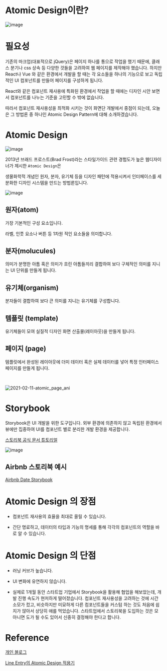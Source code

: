# Atomic Design이란?

![image](https://user-images.githubusercontent.com/65898889/107655010-8542bd00-6cc6-11eb-99c8-bf5b743bf13a.png)

# 필요성

기존의 마크업(대표적으로 jQuery)은 페이지 하나를 통으로 작업을 했기 때문에, 클래스 분기나 css 상속 등 다양한 것들을 고려하여 웹 페이지를 제작해야 했습니다.
하지만 React나 Vue 와 같은 환경에서 개발을 할 때는 각 요소들을 하나의 기능으로 보고 독립적인 UI 컴포넌트를 만들어 페이지를 구성하게 됩니다.

React와 같은 컴포넌트 재사용에 특화된 환경에서 작업을 할 때에는 디자인 시안 보면서 컴포넌트를 나누는 기준을 고민할 수 밖에 없습니다.

따라서 컴포넌트 재사용성을 최적화 시키는 것이 화면단 개발에서 중점이 되는데, 오늘은 그 방법론 중 하나인 Atomic Design Pattern에 대해 소개하겠습니다.

# Atomic Design

![image](https://user-images.githubusercontent.com/65898889/107655146-9db2d780-6cc6-11eb-966e-fd50337bbbca.png)

2013년 브래드 프로스트(Brad Frost)라는 스타일가이드 관련 경험도가 높은 웹디자이너가 제시한 `Atomic Design`은

생물화학적 개념인 원자, 분자, 유기체 등을 디자인 패턴에 적용시켜서 인터페이스를 세분화한 디자인 시스템을 만드는 방법론입니다.

![image](https://user-images.githubusercontent.com/65898889/107655318-cd61df80-6cc6-11eb-8ac4-6877a537f16c.png)

## 원자(atom)

가장 기본적인 구성 요소입니다.

라벨, 인풋 요소나 버튼 등 1차원 적인 요소들을 의미합니다.

## 분자(molucules)

의미가 분명한 아톰 혹은 의미가 흐린 아톰들끼리 결합하여 보다 구체적인 의미를 지니는 UI 단위를 만들게 됩니다.

## 유기체(organism)

분자들이 결합하여 보다 큰 의미를 지니는 유기체를 구성합니다.

## 템플릿 (template)

유기체들이 모여 실질적 디자인 화면 산출물(레이아웃)을 만들게 됩니다.

## 페이지 (page)

템플릿에서 완성된 레이아웃에 더미 데이터 혹은 실제 데이터를 넣어 특정 인터페이스 페이지를 만들게 됩니다.

<br>

![2021-02-11-atomic_page_ani](https://user-images.githubusercontent.com/65898889/107657242-56c5e180-6cc8-11eb-8f6c-d57326ad55f8.gif)

# Storybook

Storybook은 UI 개발을 위한 도구입니다.
외부 환경에 의존하지 않고 독립된 환경에서 뷰에만 집중하여 UI를 컴포넌트 별로 분리한 개발 환경을 제공합니다.

[스토리북 공식 문서 튜토리얼](https://www.learnstorybook.com/intro-to-storybook/react/en/get-started/)

![image](https://user-images.githubusercontent.com/65898889/107653290-ce920d00-6cc4-11eb-80b9-3d7cbb433c05.png)

## Airbnb 스토리북 예시

[Airbnb Date Storybook](https://airbnb.io/react-dates/?path=/story/daypicker--default)

# Atomic Design 의 장점

- 컴포넌트 재사용의 효율을 최대로 올릴 수 있습니다.

- 간단 명료하고, 데이터의 타입과 기능의 명세를 통해 각각의 컴포넌트의 역할을 바로 알 수 있습니다.

# Atomic Design 의 단점

- 러닝 커브가 높습니다.

- UI 변화에 유연하지 않습니다.

- 실제로 1개월 동안 스타트업 기업에서 Storybook을 활용해 협업을 해보았는데, 개발 진행 속도가 현저하게 떨어졌습니다. 컴포넌트 재사용성을 고려하는 것에 시간 소모가 컸고, 비슷하지만 미묘하게 다른 컴포넌트들을 커스텀 하는 것도 처음에 쉽지가 않아서 상당히 애를 먹었습니다. 스타트업에서 스토리북을 도입하는 것은 모 아니면 도가 될 수도 있어서 신중히 결정해야 한다고 합니다.

# Reference

[개인 블로그](https://blog.hyungsub.com/entry/%EC%95%84%ED%86%A0%EB%AF%B9%EB%94%94%EC%9E%90%EC%9D%B8-Atomic-Design-%EC%9B%90%EC%9E%90%EB%8B%A8%EC%9C%84%EB%94%94%EC%9E%90%EC%9D%B8-%EB%B0%A9%EB%B2%95%EB%A1%A0-%EA%B0%84%EB%8B%A8%ED%95%98%EA%B2%8C-%EC%9D%B4%ED%95%B4%ED%95%98%EA%B3%A0-%EC%9D%91%EC%9A%A9%ED%95%98%EA%B8%B0)

[Line Entry의 Atomic Design 적용기](https://www.youtube.com/watch?v=33yj-Q5v8mQ)
